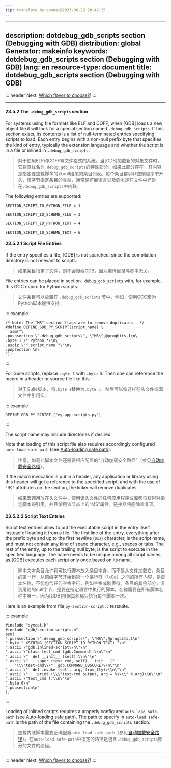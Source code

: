 ```yaml
---
tip: translate by openai@2023-06-23 20:42:25
...
```

---
description: dotdebug_gdb_scripts section (Debugging with GDB)
distribution: global
Generator: makeinfo
keywords: dotdebug_gdb_scripts section (Debugging with GDB)
lang: en
resource-type: document
title: dotdebug_gdb_scripts section (Debugging with GDB)
---
::: header
Next: [Which flavor to choose?](Which-flavor-to-choose_003f.html#Which-flavor-to-choose_003f)]
:::

---

#### 23.5.2 The `.debug_gdb_scripts` section


For systems using file formats like ELF and COFF, when [GDB] loads a new object file it will look for a special section named `.debug_gdb_scripts`. If this section exists, its contents is a list of null-terminated entries specifying scripts to load. Each entry begins with a non-null prefix byte that specifies the kind of entry, typically the extension language and whether the script is in a file or inlined in `.debug_gdb_scripts`.

> 对于使用ELF和COFF等文件格式的系统，当[GDB]加载新的对象文件时，它将查找名为`.debug_gdb_scripts`的特殊部分。如果此部分存在，其内容是指定要加载脚本的以null结尾的条目列表。每个条目都以非空前缀字节开头，该字节指定条目的类型，通常是扩展语言以及脚本是在文件中还是在`.debug_gdb_scripts`中内联。

The following entries are supported:

`SECTION_SCRIPT_ID_PYTHON_FILE = 1`

`SECTION_SCRIPT_ID_SCHEME_FILE = 3`

`SECTION_SCRIPT_ID_PYTHON_TEXT = 4`

`SECTION_SCRIPT_ID_SCHEME_TEXT = 6`

#### 23.5.2.1 Script File Entries


If the entry specifies a file, [GDB] is not searched, since the compilation directory is not relevant to scripts.

> 如果条目指定了文件，则不会搜索GDB，因为编译目录与脚本无关。


File entries can be placed in section `.debug_gdb_scripts` with, for example, this GCC macro for Python scripts.

> 文件条目可以放置在 `.debug_gdb_scripts` 节中，例如，使用GCC宏为Python脚本提供支持。

::: example

```example
/* Note: The "MS" section flags are to remove duplicates.  */
#define DEFINE_GDB_PY_SCRIPT(script_name) \
  asm("\
.pushsection \".debug_gdb_scripts\", \"MS\",@progbits,1\n\
.byte 1 /* Python */\n\
.asciz \"" script_name "\"\n\
.popsection \n\
");
```

:::


For Guile scripts, replace `.byte 1` with `.byte 3`. Then one can reference the macro in a header or source file like this:

> 对于Guile脚本，将`.byte 1`替换为`.byte 3`。然后可以像这样在头文件或源文件中引用宏：

::: example

```example
DEFINE_GDB_PY_SCRIPT ("my-app-scripts.py")
```

:::

The script name may include directories if desired.


Note that loading of this script file also requires accordingly configured `auto-load safe-path` (see [Auto-loading safe path](Auto_002dloading-safe-path.html#Auto_002dloading-safe-path)).

> 注意，加载此脚本文件还需要相应配置的“自动加载安全路径”（参见[自动加载安全路径](Auto_002dloading-safe-path.html#Auto_002dloading-safe-path)）。


If the macro invocation is put in a header, any application or library using this header will get a reference to the specified script, and with the use of `"MS"` attributes on the section, the linker will remove duplicates.

> 如果宏调用放在头文件中，使用该头文件的任何应用程序或库都将获得对指定脚本的引用，并且使用该节点上的“MS”属性，链接器将删除重复项。

#### 23.5.2.2 Script Text Entries


Script text entries allow to put the executable script in the entry itself instead of loading it from a file. The first line of the entry, everything after the prefix byte and up to the first newline (`0xa`) character, is the script name, and must not contain any kind of space character, e.g., spaces or tabs. The rest of the entry, up to the trailing null byte, is the script to execute in the specified language. The name needs to be unique among all script names, as [GDB] executes each script only once based on its name.

> 脚本文本条目允许将可执行脚本放入条目本身，而不是从文件加载它。条目的第一行，从前缀字节开始到第一个换行符（\x0a）之间的所有内容，是脚本名称，不能包含任何空格字符，例如空格或制表符。条目的其余部分，直到尾随的null字节，是要在指定语言中执行的脚本。名称需要在所有脚本名称中唯一，因为[GDB]根据其名称只执行每个脚本一次。

Here is an example from file `py-section-script.c` testsuite.

::: example

```example
#include "symcat.h"
#include "gdb/section-scripts.h"
asm(
".pushsection \".debug_gdb_scripts\", \"MS\",@progbits,1\n"
".byte " XSTRING (SECTION_SCRIPT_ID_PYTHON_TEXT) "\n"
".ascii \"gdb.inlined-script\\n\"\n"
".ascii \"class test_cmd (gdb.Command):\\n\"\n"
".ascii \"  def __init__ (self):\\n\"\n"
".ascii \"    super (test_cmd, self).__init__ ("
    "\\\"test-cmd\\\", gdb.COMMAND_OBSCURE)\\n\"\n"
".ascii \"  def invoke (self, arg, from_tty):\\n\"\n"
".ascii \"    print (\\\"test-cmd output, arg = %s\\\" % arg)\\n\"\n"
".ascii \"test_cmd ()\\n\"\n"
".byte 0\n"
".popsection\n"
);
```

:::


Loading of inlined scripts requires a properly configured `auto-load safe-path` (see [Auto-loading safe path](Auto_002dloading-safe-path.html#Auto_002dloading-safe-path)). The path to specify in `auto-load safe-path` is the path of the file containing the `.debug_gdb_scripts` section.

> 加载内联脚本需要正确配置`auto-load safe-path`（参见[自动加载安全路径](Auto_002dloading-safe-path.html#Auto_002dloading-safe-path)）。在`auto-load safe-path`中指定的路径是包含`.debug_gdb_scripts`部分的文件的路径。

---

::: header
Next: [Which flavor to choose?](Which-flavor-to-choose_003f.html#Which-flavor-to-choose_003f)]
:::
